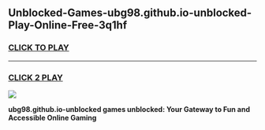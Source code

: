 
## Unblocked-Games-ubg98.github.io-unblocked-Play-Online-Free-3q1hf
<h3>
<a href="https://premium76.site?title=ubg98.github.io-unblocked&ref=26A">CLICK TO PLAY</a></h3>
<hr>

<h3>
<a href="https://premium76.site?title=ubg98.github.io-unblocked&ref=26A">CLICK 2 PLAY</a>
  
</h3>

<a href="https://premium76.site?title=ubg98.github.io-unblocked&ref=26A"><img src="https://clearcache.store/games.png"></a>


**ubg98.github.io-unblocked games unblocked: Your Gateway to Fun and Accessible Online Gaming**
